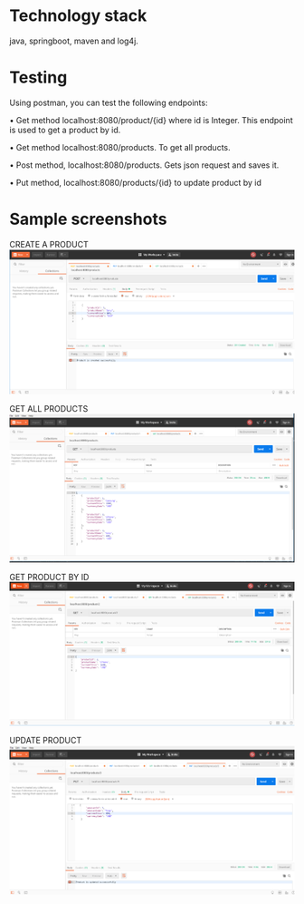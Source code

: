 # Technology stack

 java, springboot, maven and log4j.

# Testing

Using postman, you can test the following endpoints:

•	Get method localhost:8080/product/{id} where id is Integer. This endpoint is used to get a product by id. 

•	Get method localhost:8080/products. To get all products. 

•	Post method, localhost:8080/products. Gets json request and saves it.

•	Put method, localhost:8080/products/{id} to update product by id

# Sample screenshots

CREATE A PRODUCT
![](images/create.PNG)

GET ALL PRODUCTS
![](images/allProducts.PNG)

GET PRODUCT BY ID
![](images/productById.PNG)

UPDATE PRODUCT
![](images/updateProduct.PNG)
